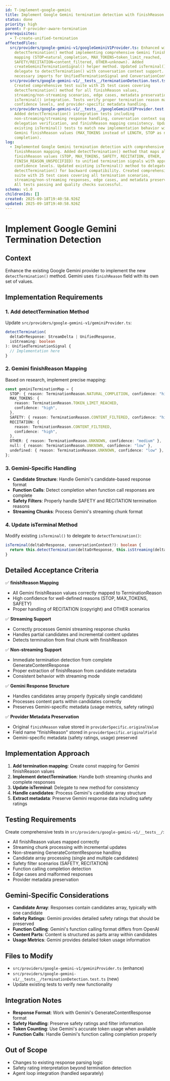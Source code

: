 ```yaml
---
id: T-implement-google-gemini
title: Implement Google Gemini termination detection with finishReason mapping
status: done
priority: high
parent: F-provider-aware-termination
prerequisites:
  - T-create-unified-termination
affectedFiles:
  src/providers/google-gemini-v1/googleGeminiV1Provider.ts: Enhanced with
    detectTermination() method implementing comprehensive Gemini finishReason
    mapping (STOP→natural_completion, MAX_TOKENS→token_limit_reached,
    SAFETY/RECITATION→content_filtered, OTHER→unknown). Added
    createGeminiTerminationSignal() helper method. Updated isTerminal() to
    delegate to detectTermination() with conversation context support. Added
    necessary imports for UnifiedTerminationSignal and ConversationContext.
  src/providers/google-gemini-v1/__tests__/terminationDetection.test.ts:
    Created comprehensive test suite with 25 test cases covering
    detectTermination() method for all finishReason values,
    streaming/non-streaming scenarios, edge cases, metadata preservation, and
    isTerminal() integration. Tests verify proper termination reason mapping,
    confidence levels, and provider-specific metadata handling.
  src/providers/google-gemini-v1/__tests__/googleGeminiV1Provider.test.ts:
    Added detectTermination() integration tests including
    non-streaming/streaming response handling, conversation context support,
    delegation verification, and finishReason mapping consistency. Updated
    existing isTerminal() tests to match new implementation behavior with proper
    Gemini finishReason values (MAX_TOKENS instead of LENGTH, STOP as natural
    completion).
log:
  - Implemented Google Gemini termination detection with comprehensive
    finishReason mapping. Added detectTermination() method that maps all Gemini
    finishReason values (STOP, MAX_TOKENS, SAFETY, RECITATION, OTHER,
    FINISH_REASON_UNSPECIFIED) to unified termination signals with appropriate
    confidence levels. Updated existing isTerminal() method to delegate to
    detectTermination() for backward compatibility. Created comprehensive test
    suite with 25 test cases covering all termination scenarios,
    streaming/non-streaming responses, edge cases, and metadata preservation.
    All tests passing and quality checks successful.
schema: v1.0
childrenIds: []
created: 2025-09-18T19:40:58.926Z
updated: 2025-09-18T19:40:58.926Z
---
```


# Implement Google Gemini Termination Detection

## Context

Enhance the existing Google Gemini provider to implement the new `detectTermination()` method. Gemini uses `finishReason` field with its own set of values.

## Implementation Requirements

### 1. Add detectTermination Method

Update `src/providers/google-gemini-v1/geminiProvider.ts`:

```typescript
detectTermination(
  deltaOrResponse: StreamDelta | UnifiedResponse,
  isStreaming: boolean
): UnifiedTerminationSignal {
  // Implementation here
}
```

### 2. Gemini finishReason Mapping

Based on research, implement precise mapping:

```typescript
const geminiTerminationMap = {
  STOP: { reason: TerminationReason.NATURAL_COMPLETION, confidence: "high" },
  MAX_TOKENS: {
    reason: TerminationReason.TOKEN_LIMIT_REACHED,
    confidence: "high",
  },
  SAFETY: { reason: TerminationReason.CONTENT_FILTERED, confidence: "high" },
  RECITATION: {
    reason: TerminationReason.CONTENT_FILTERED,
    confidence: "high",
  },
  OTHER: { reason: TerminationReason.UNKNOWN, confidence: "medium" },
  null: { reason: TerminationReason.UNKNOWN, confidence: "low" },
  undefined: { reason: TerminationReason.UNKNOWN, confidence: "low" },
};
```

### 3. Gemini-Specific Handling

- **Candidate Structure**: Handle Gemini's candidate-based response format
- **Function Calls**: Detect completion when function call responses are complete
- **Safety Filters**: Properly handle SAFETY and RECITATION termination reasons
- **Streaming Chunks**: Process Gemini's streaming chunk format

### 4. Update isTerminal Method

Modify existing `isTerminal()` to delegate to `detectTermination()`:

```typescript
isTerminal(deltaOrResponse, conversationContext?): boolean {
  return this.detectTermination(deltaOrResponse, this.isStreaming(deltaOrResponse)).shouldTerminate;
}
```

## Detailed Acceptance Criteria

✅ **finishReason Mapping**

- All Gemini finishReason values correctly mapped to TerminationReason
- High confidence for well-defined reasons (STOP, MAX_TOKENS, SAFETY)
- Proper handling of RECITATION (copyright) and OTHER scenarios

✅ **Streaming Support**

- Correctly processes Gemini streaming response chunks
- Handles partial candidates and incremental content updates
- Detects termination from final chunk with finishReason

✅ **Non-streaming Support**

- Immediate termination detection from complete GenerateContentResponse
- Proper extraction of finishReason from candidate metadata
- Consistent behavior with streaming mode

✅ **Gemini Response Structure**

- Handles candidates array properly (typically single candidate)
- Processes content parts within candidates correctly
- Preserves Gemini-specific metadata (usage metrics, safety ratings)

✅ **Provider Metadata Preservation**

- Original `finishReason` value stored in `providerSpecific.originalValue`
- Field name "finishReason" stored in `providerSpecific.originalField`
- Gemini-specific metadata (safety ratings, usage) preserved

## Implementation Approach

1. **Add termination mapping**: Create const mapping for Gemini finishReason values
2. **Implement detectTermination**: Handle both streaming chunks and complete responses
3. **Update isTerminal**: Delegate to new method for consistency
4. **Handle candidates**: Process Gemini's candidate array structure
5. **Extract metadata**: Preserve Gemini response data including safety ratings

## Testing Requirements

Create comprehensive tests in `src/providers/google-gemini-v1/__tests__/`:

- All finishReason values mapped correctly
- Streaming chunk processing with incremental updates
- Non-streaming GenerateContentResponse handling
- Candidate array processing (single and multiple candidates)
- Safety filter scenarios (SAFETY, RECITATION)
- Function calling completion detection
- Edge cases and malformed responses
- Provider metadata preservation

## Gemini-Specific Considerations

- **Candidate Array**: Responses contain candidates array, typically with one candidate
- **Safety Ratings**: Gemini provides detailed safety ratings that should be preserved
- **Function Calling**: Gemini's function calling format differs from OpenAI
- **Content Parts**: Content is structured as parts array within candidates
- **Usage Metrics**: Gemini provides detailed token usage information

## Files to Modify

- `src/providers/google-gemini-v1/geminiProvider.ts` (enhance)
- `src/providers/google-gemini-v1/__tests__/terminationDetection.test.ts` (new)
- Update existing tests to verify new functionality

## Integration Notes

- **Response Format**: Work with Gemini's GenerateContentResponse format
- **Safety Handling**: Preserve safety ratings and filter information
- **Token Counting**: Use Gemini's accurate token usage when available
- **Function Calls**: Handle Gemini's function calling completion properly

## Out of Scope

- Changes to existing response parsing logic
- Safety rating interpretation beyond termination detection
- Agent loop integration (handled separately)

